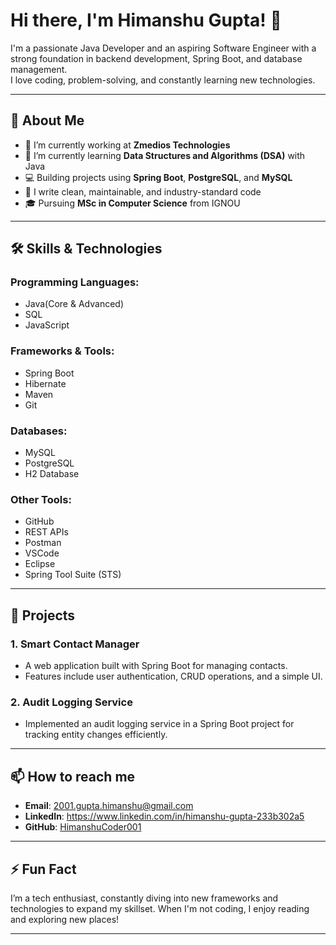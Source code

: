 # Hi there, I'm Himanshu Gupta! 👋

I'm a passionate Java Developer and an aspiring Software Engineer with a strong foundation in backend development, Spring Boot, and database management.<br> I love coding, problem-solving, and constantly learning new technologies.

---

## 🚀 About Me

- 🔭 I’m currently working at **Zmedios Technologies**
- 🌱 I’m currently learning **Data Structures and Algorithms (DSA)** with Java
- 💻 Building projects using **Spring Boot**, **PostgreSQL**, and **MySQL**
- 📝 I write clean, maintainable, and industry-standard code
- 🎓 Pursuing **MSc in Computer Science** from IGNOU

---

## 🛠️ Skills & Technologies

### Programming Languages:
- Java(Core & Advanced)
- SQL
- JavaScript

### Frameworks & Tools:
- Spring Boot
- Hibernate
- Maven
- Git

### Databases:
- MySQL
- PostgreSQL
- H2 Database

### Other Tools:
- GitHub
- REST APIs
- Postman
- VSCode
- Eclipse
- Spring Tool Suite (STS)

---

## 🌟 Projects

### 1. **Smart Contact Manager** 
- A web application built with Spring Boot for managing contacts.
- Features include user authentication, CRUD operations, and a simple UI.

### 2. **Audit Logging Service**
- Implemented an audit logging service in a Spring Boot project for tracking entity changes efficiently.

---

## 📫 How to reach me

- **Email**: 2001.gupta.himanshu@gmail.com
- **LinkedIn**: https://www.linkedin.com/in/himanshu-gupta-233b302a5
- **GitHub**: [HimanshuCoder001](https://github.com/HimanshuCoder001)

---

## ⚡ Fun Fact

I’m a tech enthusiast, constantly diving into new frameworks and technologies to expand my skillset. When I'm not coding, I enjoy reading and exploring new places!

---
